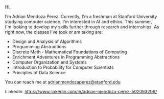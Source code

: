 Hi, 

I’m Adrian Mendoza Perez. Currently, I'm a freshman at Stanford University 
studying computer science. I'm interested in AI and ethics. This summer,
I'm looking to  develop my skills further through research and internships. As right now, 
the classes I've took or am taking are:

- Design and Analysis of Algorithms
- Programming Abstractions
- Discrete Math - Mathematical Foundations of Computing 
- Enrichment Adventures in Programming Abstractions
- Computer Organization and Systems 
- Introduction to Probability for Computer Scientists
- Principles of Data Science

You can reach me at adrianmendozaperez@stanford.edu

LinkedIn: https://www.linkedin.com/in/adrian-mendoza-perez-502093208/
